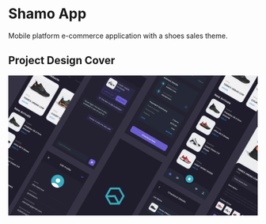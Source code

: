 
# Shamo App

Mobile platform e-commerce application with a shoes sales theme.


## Project Design Cover

![App Screenshot](images/project_cover/project_cover.png)





